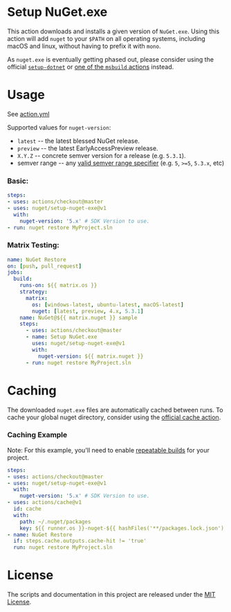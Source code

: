# Setup NuGet.exe

This action downloads and installs a given version of `NuGet.exe`. Using this
action will add `nuget` to your `$PATH` on all operating systems, including
macOS and linux, without having to prefix it with `mono`.

As `nuget.exe` is eventually getting phased out, please consider using the
official [`setup-dotnet`](https://github.com/actions/setup-dotnet) or
[one of the `msbuild` actions](https://github.com/marketplace?utf8=%E2%9C%93&query=msbuild)
instead.

# Usage

See [action.yml](action.yml)

Supported values for `nuget-version`:

* `latest` -- the latest blessed NuGet release.
* `preview` -- the latest EarlyAccessPreview release.
* `X.Y.Z` -- concrete semver version for a release (e.g. `5.3.1`).
* semver range -- any [valid semver range specifier](https://github.com/npm/node-semver#ranges) (e.g. `5`, `>=5`, `5.3.x`, etc)

### Basic:

```yaml
steps:
- uses: actions/checkout@master
- uses: nuget/setup-nuget-exe@v1
  with:
    nuget-version: '5.x' # SDK Version to use.
- run: nuget restore MyProject.sln
```

### Matrix Testing:

```yaml
name: NuGet Restore
on: [push, pull_request]
jobs:
  build:
    runs-on: ${{ matrix.os }}
    strategy:
      matrix:
        os: [windows-latest, ubuntu-latest, macOS-latest]
        nuget: [latest, preview, 4.x, 5.3.1]
    name: NuGet@${{ matrix.nuget }} sample
    steps:
      - uses: actions/checkout@master
      - name: Setup NuGet.exe
        uses: nuget/setup-nuget-exe@v1
        with:
          nuget-version: ${{ matrix.nuget }}
      - run: nuget restore MyProject.sln
```

# Caching

The downloaded `nuget.exe` files are automatically cached between runs. To cache
your global nuget directory, consider using the [official cache action](https://github.com/actions/cache/blob/master/examples.md#c---nuget).

### Caching Example

Note: For this example, you'll need to enable [repeatable builds](https://devblogs.microsoft.com/nuget/enable-repeatable-package-restores-using-a-lock-file/) for your project.

```yaml
steps:
- uses: actions/checkout@master
- uses: nuget/setup-nuget-exe@v1
  with:
    nuget-version: '5.x' # SDK Version to use.
- uses: actions/cache@v1
  id: cache
  with:
    path: ~/.nuget/packages
    key: ${{ runner.os }}-nuget-${{ hashFiles('**/packages.lock.json') }}
- name: NuGet Restore
  if: steps.cache.outputs.cache-hit != 'true'
  run: nuget restore MyProject.sln
```

# License

The scripts and documentation in this project are released under the [MIT License](LICENSE).